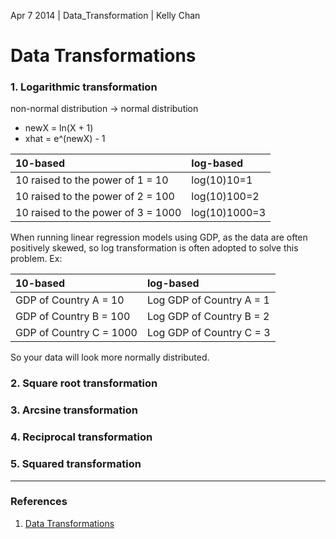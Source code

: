 Apr 7 2014 | Data_Transformation | Kelly Chan
# Data Transformations

### 1. Logarithmic transformation

non-normal distribution -> normal distribution
- newX = ln(X + 1)
- xhat = e^(newX) - 1

| 10-based                           | log-based     |
|:-----------------------------------|:--------------|
| 10 raised to the power of 1 = 10   | log(10)10=1   |
| 10 raised to the power of 2 = 100  | log(10)100=2  |
| 10 raised to the power of 3 = 1000 | log(10)1000=3 |


When running linear regression models using GDP, as the data are often positively skewed, so log transformation is often adopted to solve this problem. Ex:

| 10-based                | log-based                |
|:------------------------|:-------------------------|
| GDP of Country A = 10   | Log GDP of Country A = 1 |
| GDP of Country B = 100  | Log GDP of Country B = 2 |
| GDP of Country C = 1000 | Log GDP of Country C = 3 |

So your data will look more normally distributed.

### 2. Square root transformation
### 3. Arcsine transformation
### 4. Reciprocal transformation
### 5. Squared transformation

--- 
### References
1. [Data Transformations](http://www.anselm.edu/homepage/jpitocch/transform/transforms.html)
